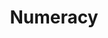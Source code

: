 ---
layout: posts_by_category
categories: Numeracy
title: Numeracy
permalink: /category/Numeracy
---